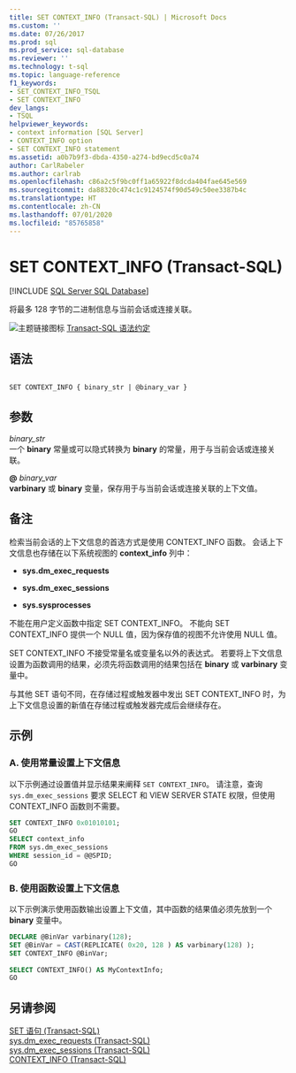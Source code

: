```yaml
---
title: SET CONTEXT_INFO (Transact-SQL) | Microsoft Docs
ms.custom: ''
ms.date: 07/26/2017
ms.prod: sql
ms.prod_service: sql-database
ms.reviewer: ''
ms.technology: t-sql
ms.topic: language-reference
f1_keywords:
- SET_CONTEXT_INFO_TSQL
- SET CONTEXT_INFO
dev_langs:
- TSQL
helpviewer_keywords:
- context information [SQL Server]
- CONTEXT_INFO option
- SET CONTEXT_INFO statement
ms.assetid: a0b7b9f3-dbda-4350-a274-bd9ecd5c0a74
author: CarlRabeler
ms.author: carlrab
ms.openlocfilehash: c86a2c5f9bc0ff1a65922f8dcda404fae645e569
ms.sourcegitcommit: da88320c474c1c9124574f90d549c50ee3387b4c
ms.translationtype: HT
ms.contentlocale: zh-CN
ms.lasthandoff: 07/01/2020
ms.locfileid: "85765858"
---
```

# <a name="set-context_info-transact-sql"></a>SET CONTEXT_INFO (Transact-SQL)
[!INCLUDE [SQL Server SQL Database](../../includes/applies-to-version/sql-asdb.md)]

  将最多 128 字节的二进制信息与当前会话或连接关联。  
  
 ![主题链接图标](../../database-engine/configure-windows/media/topic-link.gif "“主题链接”图标") [Transact-SQL 语法约定](../../t-sql/language-elements/transact-sql-syntax-conventions-transact-sql.md)  
  
## <a name="syntax"></a>语法  
  
```syntaxsql
  
SET CONTEXT_INFO { binary_str | @binary_var }  
```  
  
## <a name="arguments"></a>参数  
 *binary_str*  
 一个 **binary** 常量或可以隐式转换为 **binary** 的常量，用于与当前会话或连接关联。  
  
 **@** *binary_var*  
 **varbinary** 或 **binary** 变量，保存用于与当前会话或连接关联的上下文值。  
  
## <a name="remarks"></a>备注  
 检索当前会话的上下文信息的首选方式是使用 CONTEXT_INFO 函数。 会话上下文信息也存储在以下系统视图的 **context_info** 列中：  
  
-   **sys.dm_exec_requests**  
  
-   **sys.dm_exec_sessions**  
  
-   **sys.sysprocesses**  
  
 不能在用户定义函数中指定 SET CONTEXT_INFO。 不能向 SET CONTEXT_INFO 提供一个 NULL 值，因为保存值的视图不允许使用 NULL 值。  
  
 SET CONTEXT_INFO 不接受常量名或变量名以外的表达式。 若要将上下文信息设置为函数调用的结果，必须先将函数调用的结果包括在 **binary** 或 **varbinary** 变量中。  
  
 与其他 SET 语句不同，在存储过程或触发器中发出 SET CONTEXT_INFO 时，为上下文信息设置的新值在存储过程或触发器完成后会继续存在。  
  
## <a name="examples"></a>示例  
  
### <a name="a-setting-context-information-by-using-a-constant"></a>A. 使用常量设置上下文信息  
 以下示例通过设置值并显示结果来阐释 `SET CONTEXT_INFO`。 请注意，查询 `sys.dm_exec_sessions` 要求 SELECT 和 VIEW SERVER STATE 权限，但使用 CONTEXT_INFO 函数则不需要。  
  
```sql
SET CONTEXT_INFO 0x01010101;  
GO  
SELECT context_info   
FROM sys.dm_exec_sessions  
WHERE session_id = @@SPID;  
GO  
```  
  
### <a name="b-setting-context-information-by-using-a-function"></a>B. 使用函数设置上下文信息  
 以下示例演示使用函数输出设置上下文值，其中函数的结果值必须先放到一个 **binary** 变量中。  
  
```sql
DECLARE @BinVar varbinary(128);  
SET @BinVar = CAST(REPLICATE( 0x20, 128 ) AS varbinary(128) );  
SET CONTEXT_INFO @BinVar;  
  
SELECT CONTEXT_INFO() AS MyContextInfo;  
GO  
```  
  
## <a name="see-also"></a>另请参阅  
 [SET 语句 (Transact-SQL)](../../t-sql/statements/set-statements-transact-sql.md)   
 [sys.dm_exec_requests (Transact-SQL)](../../relational-databases/system-dynamic-management-views/sys-dm-exec-requests-transact-sql.md)   
 [sys.dm_exec_sessions (Transact-SQL)](../../relational-databases/system-dynamic-management-views/sys-dm-exec-sessions-transact-sql.md)   
 [CONTEXT_INFO (Transact-SQL)](../../t-sql/functions/context-info-transact-sql.md)  
  
  
